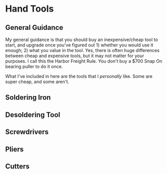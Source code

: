 # Hand Tools

## General Guidance

My general guidance is that you should buy an inexpensive/cheap tool to start,
and upgrade once you've figured out 1) whether you would use it enough; 2) what
you value in the tool. Yes, there is often huge differences between cheap and
expensive tools, but it may not matter for your purposes. I call this the Harbor
Freight Rule. You don't buy a $700 Snap On bearing puller to do it once.

What I've included in here are the tools that I _personally_ like. Some are
super cheap, and some aren't.

## Soldering Iron
## Desoldering Tool
## Screwdrivers
## Pliers
## Cutters
